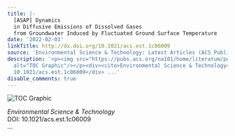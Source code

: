 ```yaml
---
title: |-
  [ASAP] Dynamics
  in Diffusive Emissions of Dissolved Gases
  from Groundwater Induced by Fluctuated Ground Surface Temperature
date: '2022-02-03'
linkTitle: http://dx.doi.org/10.1021/acs.est.1c06009
source: 'Environmental Science & Technology: Latest Articles (ACS Publications)'
description: '<p><img src="https://pubs.acs.org/na101/home/literatum/publisher/achs/journals/content/esthag/0/esthag.ahead-of-print/acs.est.1c06009/20220203/images/medium/es1c06009_0008.gif"
  alt="TOC Graphic"/></p><div><cite>Environmental Science & Technology</cite></div><div>DOI:
  10.1021/acs.est.1c06009</div> ...'
disable_comments: true
---
```

<p><img src="https://pubs.acs.org/na101/home/literatum/publisher/achs/journals/content/esthag/0/esthag.ahead-of-print/acs.est.1c06009/20220203/images/medium/es1c06009_0008.gif" alt="TOC Graphic"/></p><div><cite>Environmental Science & Technology</cite></div><div>DOI: 10.1021/acs.est.1c06009</div> ...